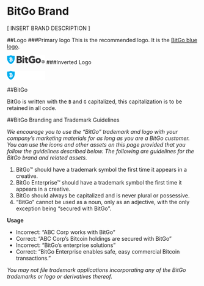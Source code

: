 BitGo Brand
============

[ INSERT BRAND DESCRIPTION ]

##Logo
###Primary logo
This is the recommended logo. It is the [BitGo blue  logo](BitGo_Color_Small.png).

![BitGo Logo](BitGo_Color_Small.png)
###Inverted Logo

![BitGo Logo Inverse](BitGo_Color_Small_Reversed.png)

##BitGo

BitGo is written with the `B` and `G` capitalized, this capitalization is to be retained in all code.

##BitGo Branding and Trademark Guidelines

*We encourage you to use the “BitGo” trademark and logo with your company’s marketing materials for as long as you are a BitGo customer. You can use the icons and other assets on this page provided that you follow the guidelines described below. The following are guidelines for the BitGo brand and related assets.*

1.  BitGo™ should have a trademark symbol the first time it appears in a creative.
2.  BitGo Enterprise™ should have a trademark symbol the first time it appears in a creative.
3.  BitGo should always be capitalized and is never plural or possessive.
4.  “BitGo” cannot be used as a noun, only as an adjective, with the only exception being “secured with BitGo”.

**Usage**
- Incorrect: “ABC Corp works with BitGo”
- Correct: “ABC Corp’s Bitcoin holdings are secured with BitGo”
- Incorrect: “BitGo’s enterprise solutions”
- Correct: “BitGo Enterprise enables safe, easy commercial Bitcoin transactions.”

*You may not file trademark applications incorporating any of the BitGo trademarks or logo or derivatives thereof.*
